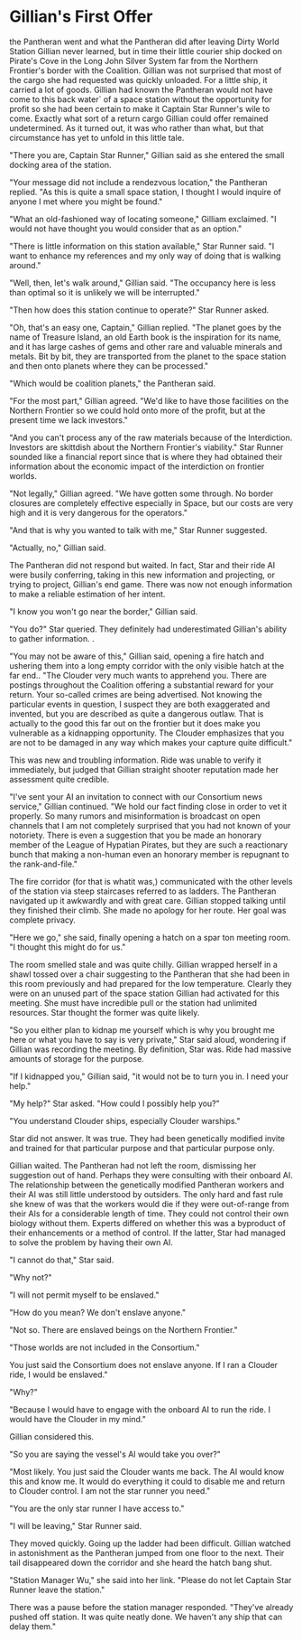 # Gillian's First Offer #

the Pantheran went and what the Pantheran did after leaving
Dirty World Station Gillian never learned, but in time their little
courier ship docked on Pirate's Cove in the Long John Silver System
far from the Northern Frontier's border with the Coalition. Gillian
was not surprised that most of the cargo she had requested was quickly
unloaded. For a little ship, it carried a lot of goods. Gillian had
known the Pantheran would not have come to this back water` of a space
station without the opportunity for profit so she had been certain to
make it Captain Star Runner's wile to come. Exactly what sort of a
return cargo Gillian could offer remained undetermined. As it turned
out, it was who rather than what, but that circumstance has yet to
unfold in this little tale.

"There you are, Captain Star Runner," Gillian said as she entered the
small docking area of the station.

"Your message did not include a rendezvous location," the Pantheran
replied. "As this is quite a small space station, I thought I would
inquire of anyone I met where you might be found."

"What an old-fashioned way of locating someone," Gilliam exclaimed. "I
would not have thought you would consider that as an option."

"There is little information on this station available," Star Runner
said. "I want to enhance my references and my only way of doing that
is walking around."

"Well, then, let's walk around," Gillian said. "The occupancy here is
less than optimal so it is unlikely we will be interrupted."

"Then how does this station continue to operate?" Star Runner asked.

"Oh, that's an easy one, Captain," Gillian replied. "The planet goes
by the name of Treasure Island, an old Earth book is the inspiration
for its name, and it has large cashes of gems and other rare and
valuable minerals and metals. Bit by bit, they are transported from
the planet to the space station and then onto planets where they can
be processed."

"Which would be coalition planets," the Pantheran  said.

"For the most part," Gillian agreed. "We'd like to have those
facilities on the Northern Frontier so we could hold onto more of the
profit, but at the present time we lack investors."

"And you can't process any of the raw materials because of the
Interdiction. Investors are skittdish about the Northern Frontier's
viability." Star Runner sounded like a financial report since that is
where they had obtained their information about the economic impact of
the interdiction on frontier worlds.

"Not legally," Gillian agreed. "We have gotten some through. No border
closures are completely effective especially in Space, but our costs
are very high and it is very dangerous for the operators."

"And that is why you wanted to talk with me," Star Runner suggested.

"Actually, no," Gillian said.

The Pantheran did not respond but waited. In fact, Star and their ride
AI were busily conferring, taking in this new information and
projecting, or trying to project, Gillian's end game. There was now
not enough information to make a reliable estimation of her intent.

"I know you won't go near the border," Gillian said.

"You do?" Star queried. They definitely had underestimated Gillian's
ability to gather information. .

"You may not be aware of this," Gillian said, opening a fire hatch and
ushering them into a long empty corridor with the only visible hatch at
the far end.. "The Clouder very much wants to apprehend you. There are postings
throughout the Coalition offering a substantial reward for your
return. Your s o-called crimes are being advertised. Not knowing the
particular events in question, I suspect they are both exaggerated and
invented, but you are described as quite a dangerous outlaw. That is
actually to the good this far out on the frontier but it does make you
vulnerable as a kidnapping opportunity. The Clouder emphasizes that
you are not to be damaged in any way which makes your capture quite
difficult."

This was new and troubling information. Ride was unable to verify it
immediately, but judged that Gillian straight shooter reputation made
her assessment quite credible.

"I've sent your AI an invitation to connect with our Consortium news
service," Gillian continued. "We hold our fact finding close in order
to vet it properly. So many rumors and misinformation is broadcast on
open channels that I am not completely surprised that you had not
known of your notoriety. There is even a suggestion that you be made
an honorary member of the League of Hypatian Pirates, but they are
such a reactionary bunch that making a non-human even an honorary
member is repugnant to the rank-and-file."

The fire corridor (for that is whatit was,) communicated with the
other levels of the station via steep staircases referred to as
ladders. The Pantheran navigated up it awkwardly and with great care.
Gillian stopped talking until they finished their climb. She made no
apology for her route. Her goal was complete privacy.

"Here we go," she said, finally opening a hatch on a spar ton meeting
room. "I thought this might do for us."

The room smelled stale and was quite chilly. Gillian wrapped herself
in a shawl tossed over a chair suggesting to the Pantheran that she
had been in this room previously and had prepared for the low
temperature. Clearly they were on an unused part of the space
station Gillian had activated for this meeting. She must have
incredible pull or the station had unlimited resources. Star thought
the former was quite likely.

"So you either plan to kidnap me yourself which is why you brought me
here or what you have to say is very private," Star said aloud,
wondering if Gillian was recording the meeting. By definition, Star
was. Ride had massive amounts of storage for the purpose.

"If I kidnapped you," Gillian said, "it would not be to turn you in. I
need your help."

"My help?" Star asked. "How could I possibly help you?"

"You understand Clouder ships, especially Clouder warships."

Star did not answer. It was true. They had been genetically modified
invite and trained for that particular purpose and that particular
purpose only.

Gillian waited. The Pantheran had not left the room, dismissing her
suggestion out of hand. Perhaps they were consulting with their
onboard AI. The relationship between the genetically modified
Pantheran workers and their AI was still little understood by
outsiders. The only hard and fast rule she knew of was that the
workers would die if they were out-of-range from their AIs for a
considerable length of time. They could not control their own biology
without them. Experts differed on whether this was a byproduct of
their enhancements or a method of control. If the latter, Star had
managed to solve the problem by having their own AI.

"I cannot do that," Star said.

"Why not?"

"I will not permit myself to be enslaved."

"How do you mean? We don't enslave anyone."

"Not so. There are enslaved beings on the Northern Frontier."

"Those worlds are not included in the Consortium."

You just said the Consortium does not enslave anyone. If I ran a Clouder
ride, I would be enslaved."

"Why?"

"Because I would have to engage with the onboard AI to run the ride. I
would have the Clouder in my mind."

Gillian considered this.

"So you are saying the vessel's AI would take you over?"

"Most likely. You just said the Clouder wants me back. The AI would
know this and know me. It would do everything it could to disable me
and return to Clouder control. I am not the star runner you need."

"You are the only star runner I have access to."

"I will be leaving," Star Runner said.

They moved quickly. Going up the ladder had been difficult. Gillian
watched in astonishment as the Pantheran jumped from one floor to the
next. Their tail disappeared down the corridor and she heard the hatch
bang shut.

"Station Manager Wu," she said into her link. "Please do not let
Captain Star Runner leave the station."

There was a pause before the station manager responded. "They've
already pushed off station. It was quite neatly done. We haven't any
ship that can delay them."
